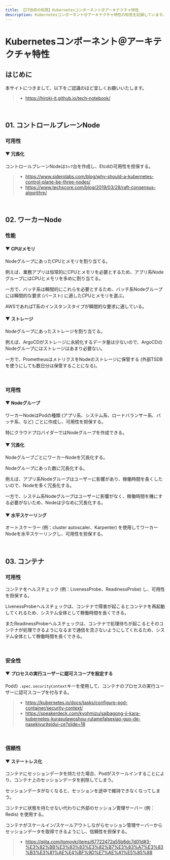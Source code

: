 ```yaml
---
title: 【IT技術の知見】Kubernetesコンポーネント＠アーキテクチャ特性
description: Kubernetesコンポーネント＠アーキテクチャ特性の知見を記録しています。
---
```


# Kubernetesコンポーネント＠アーキテクチャ特性

## はじめに

本サイトにつきまして、以下をご認識のほど宜しくお願いいたします。

> - https://hiroki-it.github.io/tech-notebook/

<br>

## 01. コントロールプレーンNode

### 可用性

#### ▼ 冗長化

コントロールプレーンNodeは`3`~`7`台を作成し、Etcdの可用性を担保する。

> - https://www.siderolabs.com/blog/why-should-a-kubernetes-control-plane-be-three-nodes/
> - https://www.techscore.com/blog/2019/03/28/raft-consensus-algorithm/

<br>

## 02. ワーカーNode

### 性能

#### ▼ CPU/メモリ

NodeグループにあったCPUとメモリを割り当てる。

例えば、業務アプリは恒常的にCPUとメモリを必要とするため、アプリ系NodeグループにはCPUとメモリを多めに割り当てる。

一方で、バッチ系は瞬間的にこれらを必要とするため、バッチ系Nodeグループには瞬間的な要求 (バースト) に適したCPUとメモリを選ぶ。

AWSであればT系のインスタンスタイプが瞬間的な要求に適している。

#### ▼ ストレージ

Nodeグループにあったストレージを割り当てる。

例えば、ArgoCDがストレージに永続化するデータ量は少ないので、ArgoCDのNodeグループにはストレージはあまり必要ない。

一方で、PrometheusはメトリクスをNodeのストレージに保管する (外部TSDBを使うにしても数日分は保管することになる)。

<br>

### 可用性

#### ▼ Nodeグループ

ワーカーNodeはPodの種類 (アプリ系、システム系、ロードバランサー系、バッチ系、など) ごとに作成し、可用性を担保する。

特にクラウドプロバイダーではNodeグループを作成できる。

#### ▼ 冗長化

NodeグループごとにワーカーNodeを冗長化する。

Nodeグループにあった数に冗長化する。

例えば、アプリ系Nodeグループはユーザーに影響があり、稼働時間を長くしたいので、Nodeを多く冗長化する。

一方で、システム系Nodeグループはユーザーに影響がなく、稼働時間を機にする必要がないため、Nodeは少なめに冗長化する。

#### ▼ 水平スケーリング

オートスケーラー (例：cluster autoscaler、Karpenter) を使用してワーカーNodeを水平スケーリングし、可用性を担保する。

<br>

## 03. コンテナ

### 可用性

コンテナをヘルスチェック (例：LivenessProbe、ReadinessProbe) し、可用性を担保する。

LivenessProbeヘルスチェックは、コンテナで障害が起こるとコンテナを再起動してくれるため、システム全体として稼働時間を長くできる。

またReadinessProbeヘルスチェックは、コンテナで処理待ちが起こるとそのコンテナが処理できるようになるまで通信を流さないようにしてくれるため、システム全体として稼働時間を長くできる。

<br>

### 安全性

#### ▼ プロセスの実行ユーザーに認可スコープを設定する

Podの `.spec.securityContext`キーを使用して、コンテナのプロセスの実行ユーザーに認可スコープを付与する。

> - https://kubernetes.io/docs/tasks/configure-pod-container/security-context/
> - https://speakerdeck.com/kyohmizu/saibagong-ji-kara-kubernetes-kurasutawoshou-rutamefalsexiao-guo-de-nasekiyuriteidui-ce?slide=18

<br>

### 信頼性

#### ▼ ステートレス化

コンテナにセッションデータを持たせた場合、Podがスケールインすることにより、コンテナ上のセッションデータを削除してしまう。

セッションデータがなくなると、セッションを途中で維持できなくなってしまう。

コンテナに状態を持たせない代わりに外部のセッション管理サーバー (例：Redis) を使用する。

コンテナがスケールイン/スケールアウトしながらセッション管理サーバーからセッションデータを取得できるようにし、信頼性を担保する。

> - https://qiita.com/tomoyk/items/67722472a55b8dc7d01d#3-%E3%82%BB%E3%83%83%E3%82%B7%E3%83%A7%E3%83%B3%E3%81%AE%E4%BF%9D%E7%AE%A1%E5%85%88

<br>

